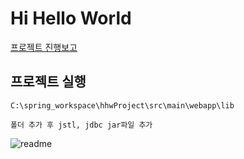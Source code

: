 # Hi Hello World
[프로젝트 진행보고](https://docs.google.com/spreadsheets/d/e/2PACX-1vQgJsGmkdJkr18-X04BAnFWvmlxA8sc_rzfONBxhz6mLqSntMEpw4M0YbOQr1nc9Ycg7gmeYWTlvEAD/pubhtml)

## 프로젝트 실행

``` 
C:\spring_workspace\hhwProject\src\main\webapp\lib

폴더 추가 후 jstl, jdbc jar파일 추가
``` 


![readme](https://user-images.githubusercontent.com/48824321/107194208-169a0100-6a33-11eb-8103-adda81286a82.png)

